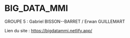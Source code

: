 # BIG_DATA_MMI
 

GROUPE 5 : Gabriel BISSON--BARRET / Erwan GUILLEMART


Lien du site : https://bigdatammi.netlify.app/